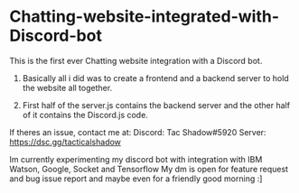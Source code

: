 # Chatting-website-integrated-with-Discord-bot
 This is the first ever Chatting website integration with a Discord bot.

1. Basically all i did was to create a frontend and a backend server to hold the website all together.

2. First half of the server.js contains the backend server and the other half of it contains the Discord.js code.

If theres an issue, contact me at:
Discord: Tac Shadow#5920
Server: https://dsc.gg/tacticalshadow

Im currently experimenting my discord bot with integration with IBM Watson, Google, Socket and Tensorflow
My dm is open for feature request and bug issue report and maybe even for a friendly good morning :]

